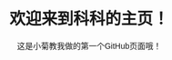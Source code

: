 <!DOCTYPE html>
<html>
<head>
    <title>科科的个人主页</title>
    <style>
        body { 
            font-family: Arial; 
            text-align: center; 
            margin: 50px; 
        }
    </style>
</head>
<body>
    <h1>欢迎来到科科的主页！</h1>
    <p>这是小菊教我做的第一个GitHub页面哦！</p>
</body>
</html>
